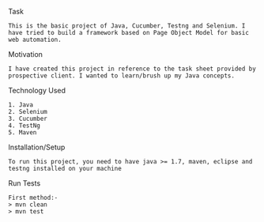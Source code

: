 Task

	This is the basic project of Java, Cucumber, Testng and Selenium. I have tried to build a framework based on Page Object Model for basic web automation. 

Motivation

	I have created this project in reference to the task sheet provided by prospective client. I wanted to learn/brush up my Java concepts.
	
Technology Used

	1. Java
	2. Selenium
	3. Cucumber
	4. TestNg
	5. Maven
	
Installation/Setup

	To run this project, you need to have java >= 1.7, maven, eclipse and testng installed on your machine
	
Run Tests

	First method:-
	> mvn clean
	> mvn test
	
	
	
